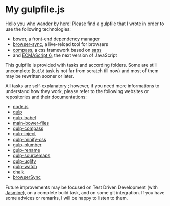 # My gulpfile.js

Hello you who wander by here! Please find a gulpfile that I wrote in order to use the following technologies:

* [bower](http://bower.io/), a front-end dependency manager
* [browser-sync](http://www.browsersync.io/), a live-reload tool for browsers
* [compass](http://compass-style.org/), a css framework based on [sass](http://sass-lang.com/)
* and [ECMAScript 6](https://developer.mozilla.org/en-US/docs/Web/JavaScript/New_in_JavaScript/ECMAScript_6_support_in_Mozilla), the next version of JavaScript

This gulpfile is provided with tasks and according folders. Some are still uncomplete (`build` task is not far from scratch till now) and most of them may be rewritten sooner or later.

All tasks are self-explanatory ; however, if you need more informations to understand how they work, please refer to the following websites or repositories and their documentations:

* [node.js](https://nodejs.org/api/)
* [gulp](https://github.com/gulpjs/gulp/blob/master/docs/getting-started.md)
* [gulp-babel](https://github.com/babel/gulp-babel)
* [main-bower-files](https://github.com/ck86/main-bower-files)
* [gulp-compass](https://github.com/appleboy/gulp-compass)
* [gulp-inject](https://github.com/klei/gulp-inject)
* [gulp-minify-css](https://github.com/jonathanepollack/gulp-minify-css)
* [gulp-plumber](https://github.com/floatdrop/gulp-plumber)
* [gulp-rename](https://github.com/hparra/gulp-rename)
* [gulp-sourcemaps](https://github.com/floridoo/gulp-sourcemaps)
* [gulp-uglify](https://github.com/terinjokes/gulp-uglify)
* [gulp-watch](https://github.com/floatdrop/gulp-watch)
* [chalk](https://github.com/sindresorhus/chalk)
* [browserSync](http://www.browsersync.io/docs/gulp/)

Future improvements may be focused on Test Driven Development (with [Jasmine](http://jasmine.github.io/edge/introduction.html)), on a complete build task, and on some git integration. If you have some advices or remarks, I will be happy to listen to them.
